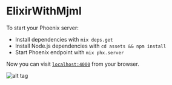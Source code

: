 # ElixirWithMjml

To start your Phoenix server:

  * Install dependencies with `mix deps.get`
  * Install Node.js dependencies with `cd assets && npm install`
  * Start Phoenix endpoint with `mix phx.server`

Now you can visit [`localhost:4000`](http://localhost:4000) from your browser.

![alt tag](http://lukascivil.com.br/githubimages/elixir_with_mjml/diagram.png)
